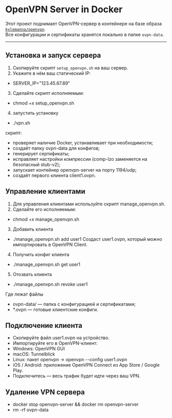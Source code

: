 # OpenVPN Server in Docker

Этот проект поднимает OpenVPN-сервер в контейнере на базе образа [`kylemanna/openvpn`](https://hub.docker.com/r/kylemanna/openvpn).  
Все конфигурации и сертификаты хранятся локально в папке `ovpn-data`.

---

## Установка и запуск сервера

1. Скопируйте скрипт `setup_openvpn.sh` на ваш сервер.
2. Укажите в нём ваш статический IP:
- SERVER_IP="123.45.67.89"
3. Сделайте скрипт исполняемым:
- chmod +x setup_openvpn.sh
4. запустить установку
- ./vpn.sh

скрипт:
- проверяет наличие Docker, устанавливает при необходимости;
- создаёт папку ovpn-data для конфигов;
- генерирует сертификаты;
- исправляет настройки компрессии (comp-lzo заменяется на безопасный stub-v2);
- запускает контейнер openvpn-server на порту 1194/udp;
- создаёт первого клиента client1.ovpn.


## Управление клиентами

1. Для управления клиентами используйте скрипт manage_openvpn.sh.
2. Сделайте его исполняемым:
- chmod +x manage_openvpn.sh

3. Добавить клиента
- ./manage_openvpn.sh add user1
Создаст user1.ovpn, который можно импортировать в OpenVPN Client.

4. Получить конфиг клиента
- ./manage_openvpn.sh get user1

5. Отозвать клиента
- ./manage_openvpn.sh revoke user1

Где лежат файлы
- ovpn-data/ — папка с конфигурацией и сертификатами;
- *.ovpn — готовые клиентские конфиги.

## Подключение клиента

- Скопируйте файл user1.ovpn на устройство.
- Импортируйте его в OpenVPN-клиент:
- Windows: OpenVPN GUI
- macOS: Tunnelblick
- Linux: пакет openvpn → openvpn --config user1.ovpn
- iOS / Android: приложение OpenVPN Connect из App Store / Google Play.
- Подключитесь — весь трафик будет идти через ваш VPN.

## Удаление VPN сервера
- docker stop openvpn-server && docker rm openvpn-server
- rm -rf ovpn-data